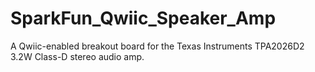 # SparkFun_Qwiic_Speaker_Amp
A Qwiic-enabled breakout board for the Texas Instruments TPA2026D2 3.2W Class-D stereo audio amp.
